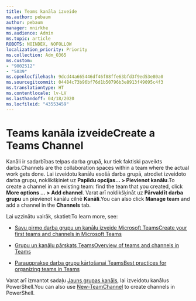 ```yaml
---
title: Teams kanāla izveide
ms.author: pebaum
author: pebaum
manager: mnirkhe
ms.audience: Admin
ms.topic: article
ROBOTS: NOINDEX, NOFOLLOW
localization_priority: Priority
ms.collection: Adm_O365
ms.custom:
- "9002512"
- "5039"
ms.openlocfilehash: 9dcd44a665446df46f88ffe63bfd3f9ed53e80a0
ms.sourcegitcommit: 04484c73b96bf76d1b50796b3e8913f49095c4f3
ms.translationtype: HT
ms.contentlocale: lv-LV
ms.lasthandoff: 04/18/2020
ms.locfileid: "43553459"
---
```

# <a name="create-a-teams-channel"></a><span data-ttu-id="05136-102">Teams kanāla izveide</span><span class="sxs-lookup"><span data-stu-id="05136-102">Create a Teams Channel</span></span>

<span data-ttu-id="05136-103">Kanāli ir sadarbības telpas darba grupā, kur tiek faktiski paveikts darbs.</span><span class="sxs-lookup"><span data-stu-id="05136-103">Channels are the collaboration spaces within a team where the actual work gets done.</span></span> <span data-ttu-id="05136-104">Lai izveidotu kanālu esošā darba grupā, atrodiet izveidoto darba grupu, noklikšķiniet uz **Papildu opcijas... > Pievienot kanālu**.</span><span class="sxs-lookup"><span data-stu-id="05136-104">To create a channel in an existing team: find the team that you created, click **More options ... > Add channel**.</span></span> <span data-ttu-id="05136-105">Varat arī noklikšķināt uz **Pārvaldīt darba grupu** un pievienot kanālu cilnē **Kanāli**.</span><span class="sxs-lookup"><span data-stu-id="05136-105">You can also click **Manage team** and add a channel in the **Channels** tab.</span></span>

<span data-ttu-id="05136-106">Lai uzzinātu vairāk, skatiet:</span><span class="sxs-lookup"><span data-stu-id="05136-106">To learn more, see:</span></span>

- [<span data-ttu-id="05136-107">Savu pirmo darba grupu un kanālu izveide Microsoft Teams</span><span class="sxs-lookup"><span data-stu-id="05136-107">Create your first teams and channels in Microsoft Teams</span></span>](https://docs.microsoft.com/MicrosoftTeams/get-started-with-teams-create-your-first-teams-and-channels)

- [<span data-ttu-id="05136-108">Grupu un kanālu pārskats Teams</span><span class="sxs-lookup"><span data-stu-id="05136-108">Overview of teams and channels in Teams</span></span>](https://docs.microsoft.com/microsoftteams/teams-channels-overview)

- [<span data-ttu-id="05136-109">Paraugprakse darba grupu kārtošanai Teams</span><span class="sxs-lookup"><span data-stu-id="05136-109">Best practices for organizing teams in Teams</span></span>](https://docs.microsoft.com/MicrosoftTeams/best-practices-organizing)

<span data-ttu-id="05136-110">Varat arī izmantot sadaļu [Jauns grupas kanāls](https://docs.microsoft.com/powershell/module/teams/new-teamchannel?view=teams-ps), lai izveidotu kanālus PowerShell.</span><span class="sxs-lookup"><span data-stu-id="05136-110">You can also use [New-TeamChannel](https://docs.microsoft.com/powershell/module/teams/new-teamchannel?view=teams-ps) to create channels in PowerShell.</span></span> 
